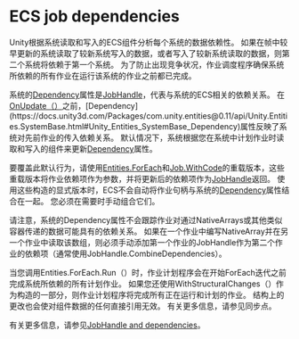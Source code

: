 # ECS job dependencies
Unity根据系统读取和写入的ECS组件分析每个系统的数据依赖性。 如果在帧中较早更新的系统读取了较新系统写入的数据，或者写入了较新系统读取的数据，则第二个系统将依赖于第一个系统。 为了防止出现竞争状况，作业调度程序确保系统所依赖的所有作业在运行该系统的作业之前都已完成。

系统的[Dependency](https://docs.unity3d.com/Packages/com.unity.entities@0.11/api/Unity.Entities.SystemBase.html#Unity_Entities_SystemBase_Dependency)属性是[JobHandle](https://docs.unity3d.com/ScriptReference/Unity.Jobs.JobHandle.html)，代表与系统的ECS相关的依赖关系。 在[OnUpdate（）](https://docs.unity3d.com/Packages/com.unity.entities@0.11/api/Unity.Entities.SystemBase.html#Unity_Entities_SystemBase_OnUpdate_)之前，[Dependency](https://docs.unity3d.com/Packages/com.unity.entities@0.11/api/Unity.Entities.SystemBase.html#Unity_Entities_SystemBase_Dependency)属性反映了系统对先前作业的传入依赖关系。 默认情况下，系统根据您在系统中计划作业时读取和写入的组件来更新[Dependency](https://docs.unity3d.com/Packages/com.unity.entities@0.11/api/Unity.Entities.SystemBase.html#Unity_Entities_SystemBase_Dependency)属性。

要覆盖此默认行为，请使用[Entities.ForEach](https://docs.unity3d.com/Packages/com.unity.entities@0.11/api/Unity.Entities.SystemBase.html#Unity_Entities_SystemBase_Entities)和[Job.WithCode](https://docs.unity3d.com/Packages/com.unity.entities@0.11/api/Unity.Entities.SystemBase.html#Unity_Entities_SystemBase_Job)的重载版本，这些重载版本将作业依赖项作为参数，并将更新后的依赖项作为[JobHandle](https://docs.unity3d.com/ScriptReference/Unity.Jobs.JobHandle.html)返回。 使用这些构造的显式版本时，ECS不会自动将作业句柄与系统的[Dependency](https://docs.unity3d.com/Packages/com.unity.entities@0.11/api/Unity.Entities.SystemBase.html#Unity_Entities_SystemBase_Dependency)属性结合在一起。 您必须在需要时手动组合它们。

请注意，系统的Dependency属性不会跟踪作业对通过NativeArrays或其他类似容器传递的数据可能具有的依赖关系。 如果在一个作业中编写NativeArray并在另一个作业中读取该数组，则必须手动添加第一个作业的JobHandle作为第二个作业的依赖项（通常使用JobHandle.CombineDependencies）。

当您调用Entities.ForEach.Run（）时，作业计划程序会在开始ForEach迭代之前完成系统所依赖的所有计划作业。 如果您还使用WithStructuralChanges（）作为构造的一部分，则作业计划程序将完成所有正在运行和计划的作业。 结构上的更改也会使对组件数据的任何直接引用无效。 有关更多信息，请参见同步点。

有关更多信息，请参见[JobHandle and dependencies](https://docs.unity3d.com/Manual/JobSystemJobDependencies.html)。